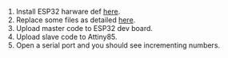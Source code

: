 1. Install ESP32 harware def [here](https://github.com/espressif/arduino-esp32/blob/master/docs/arduino-ide/mac.md).
2. Replace some files as detailed [here](https://desire.giesecke.tk/index.php/2018/04/20/how-to-use-stickbreakers-i2c-improved-code/).
3. Upload master code to ESP32 dev board.
4. Upload slave code to Attiny85.
5. Open a serial port and you should see incrementing numbers.
